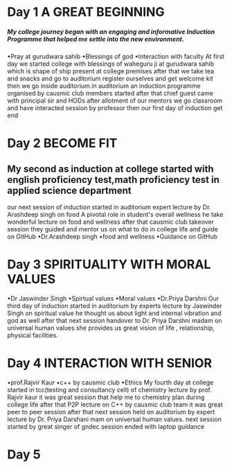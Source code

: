 # Day 1 A GREAT BEGINNING 
##### My college journey began with an engaging and informative Induction Programme that helped me settle into the new environment.
•Pray at gurudwara sahib
•Blessings of god 
•Interaction with faculty 
At first day we started college with blessings of waheguru ji at gurudwara sahib which is shape of ship present at college premises after that we take tea and snacks and go to auditorium register ourselves and get welcome kit then we go inside auditorium.in auditorium an induction programme organised by causmic club members started after that chief guest came with principal sir and HODs 
after allotment of our mentors we go classroom and have interacted session by professor then our first day of induction get end

# Day 2 BECOME FIT
## My second as induction at college started with english proficiency test,math proficiency test in applied science department 
our next session of induction started in auditorium expert lecture by Dr. Arashdeep singh on food A pivotal role in student's overall wellness he take wonderful lecture on food and wellness 
after that causmic club takeover session they guided and mentor us on what to do in college life and guide on GitHub 
•Dr.Arashdeep singh
•food and wellness 
•Guidance on GitHub 


# Day 3 SPIRITUALITY WITH MORAL VALUES 
•Dr Jaswinder Singh 
•Spirtual values 
•Moral values 
•Dr.Priya Darshni
Our third day of induction started in auditorium by experts lecture by Jaswinder Singh on spiritual value he thought us about light and internal vibration and god as well 
after that next session handover to Dr. Priya Darshni madam on universal human values she provides us great vision of life , relationship, physical facilities.

# Day 4 INTERACTION WITH SENIOR 
•prof.Rajvir Kaur 
•c++ by causmic club
•Ethics
My fourth day at college started in tcc(testing and consultancy cell) of chemistry lecture by prof. Rajvir kaur it was great session that help me to chemistry plan during college life after that P2P lecture on C++ by causmic club team it was great peer to peer session 
after that next session held on auditorium by expert lecture by Dr.
Priya Darshani mam on universal human values. next session started by great singer of gndec session ended with laptop guidance 
# Day 5


